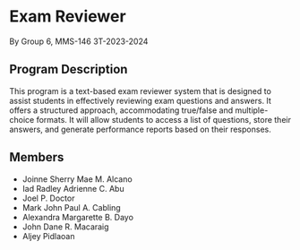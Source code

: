 # Exam Reviewer

By Group 6, MMS-146 3T-2023-2024

## Program Description

This program is a text-based exam reviewer system that is designed to assist students in effectively reviewing exam questions and answers. It offers a structured approach, accommodating true/false and multiple-choice formats. It will allow students to access a list of questions, store their answers, and generate performance reports based on their responses.


## Members

* Joinne Sherry Mae M. Alcano
* Iad Radley Adrienne C. Abu
* Joel P. Doctor
* Mark John Paul A. Cabling
* Alexandra Margarette B. Dayo
* John Dane R. Macaraig
* Aljey Pidlaoan

